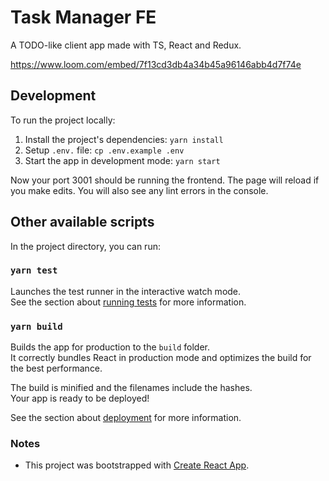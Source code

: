 # Task Manager FE

A TODO-like client app made with TS, React and Redux.

https://www.loom.com/embed/7f13cd3db4a34b45a96146abb4d7f74e

## Development

To run the project locally:

1. Install the project's dependencies: `yarn install`
2. Setup `.env.` file: `cp .env.example .env`
3. Start the app in development mode: `yarn start`

Now your port 3001 should be running the frontend. The page will reload if you make edits. You will also see any lint errors in the console.

## Other available scripts

In the project directory, you can run:

### `yarn test`

Launches the test runner in the interactive watch mode.\
See the section about [running tests](https://facebook.github.io/create-react-app/docs/running-tests) for more information.

### `yarn build`

Builds the app for production to the `build` folder.\
It correctly bundles React in production mode and optimizes the build for the best performance.

The build is minified and the filenames include the hashes.\
Your app is ready to be deployed!

See the section about [deployment](https://facebook.github.io/create-react-app/docs/deployment) for more information.

### Notes

- This project was bootstrapped with [Create React App](https://github.com/facebook/create-react-app).

